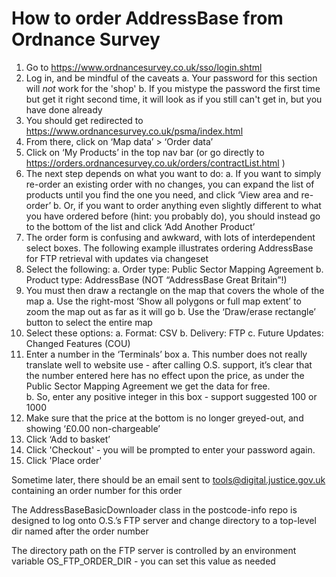 How to order AddressBase from Ordnance Survey
=

 1. Go to https://www.ordnancesurvey.co.uk/sso/login.shtml
 2. Log in, and be mindful of the caveats
   a. Your password for this section will *not* work for the 'shop'
   b. If you mistype the password the first time but get it right second time, it will look as if you still can't get in, but you have done already
 3. You should get redirected to https://www.ordnancesurvey.co.uk/psma/index.html
 4. From there, click on ‘Map data’ > ‘Order data’
 5. Click on ‘My Products’ in the top nav bar (or go directly to https://orders.ordnancesurvey.co.uk/orders/contractList.html )
 6. The next step depends on what you want to do:
   a. If you want to simply re-order an existing order with no changes, you can expand the list of products until you find the one you need, and click ‘View area and re-order’
   b. Or, if you want to order anything even slightly different to what you have ordered before (hint: you probably do), you should instead go to the bottom of the list and click ‘Add Another Product’
 7. The order form is confusing and awkward, with lots of interdependent select boxes. The following example illustrates ordering AddressBase for FTP retrieval with updates via changeset
 8. Select the following:
   a. Order type: Public Sector Mapping Agreement
   b. Product type: AddressBase (NOT “AddressBase Great Britain”!)
 9. You must then draw a rectangle on the map that covers the whole of the map
   a. Use the right-most ‘Show all polygons or full map extent’ to zoom the map out as far as it will go
   b. Use the ‘Draw/erase rectangle’ button to select the entire map
 10. Select these options:
   a. Format: CSV
   b. Delivery: FTP
   c. Future Updates: Changed Features (COU)
 11. Enter a number in the ‘Terminals’ box
   a. This number does not really translate well to website use - after calling O.S. support, it’s clear that the number entered here has no effect upon the price, as under the Public Sector Mapping Agreement we get the data for free.  
   b. So, enter any positive integer in this box - support suggested 100 or 1000
 12. Make sure that the price at the bottom is no longer greyed-out, and showing ‘£0.00 non-chargeable’
 13. Click ‘Add to basket’
 14. Click 'Checkout' - you will be prompted to enter your password again.
 15. Click 'Place order'

Sometime later, there should be an email sent to tools@digital.justice.gov.uk containing an order number for this order

The AddressBaseBasicDownloader class in the postcode-info repo is designed to log onto O.S.’s FTP server and change directory to a top-level dir named after the order number

The directory path on the FTP server is controlled by an environment variable OS_FTP_ORDER_DIR - you can set this value as needed
